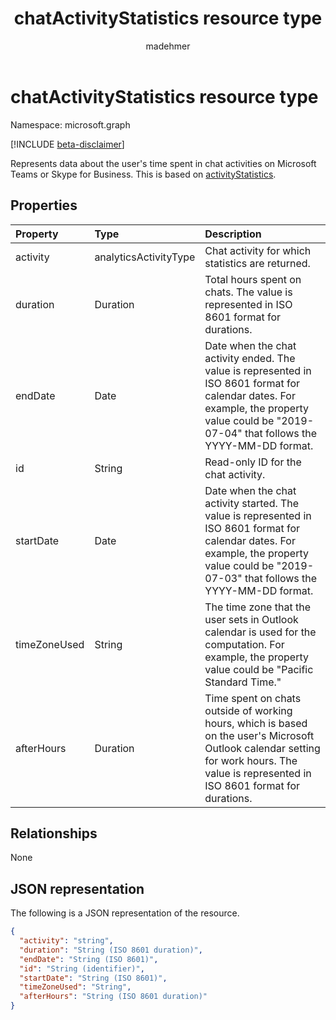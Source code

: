 ﻿---
title: "chatActivityStatistics resource type"
description: "Represents information about chat activities for users."
localization_priority: Normal
author: "madehmer"
ms.prod: "insights"
doc_type: "resourcePageType"
---

# chatActivityStatistics resource type

Namespace: microsoft.graph

[!INCLUDE [beta-disclaimer](../../includes/beta-disclaimer.md)]

Represents data about the user's time spent in chat activities on Microsoft Teams or Skype for Business. This is based on [activityStatistics](../resources/activitystatistics.md).

## Properties

| Property     | Type                  | Description                                                                                                                                                                                    |
| :----------- | :-------------------- | :--------------------------------------------------------------------------------------------------------------------------------------------------------------------------------------------- |
| activity     | analyticsActivityType | Chat activity for which statistics are returned.                                                                                                                                               |
| duration     | Duration              | Total hours spent on chats. The value is represented in ISO 8601 format for durations.                                                                                                         |
| endDate      | Date                  | Date when the chat activity ended. The value is represented in ISO 8601 format for calendar dates. For example, the property value could be "2019-07-04" that follows the YYYY-MM-DD format.   |
| id           | String                | Read-only ID for the chat activity.                                                                                                                                                            |
| startDate    | Date                  | Date when the chat activity started. The value is represented in ISO 8601 format for calendar dates. For example, the property value could be "2019-07-03" that follows the YYYY-MM-DD format. |
| timeZoneUsed | String                | The time zone that the user sets in Outlook calendar is used for the computation. For example, the property value could be "Pacific Standard Time."                                            |
| afterHours   | Duration              | Time spent on chats outside of working hours, which is based on the user's Microsoft Outlook calendar setting for work hours. The value is represented in ISO 8601 format for durations.       |

## Relationships

None

## JSON representation

The following is a JSON representation of the resource.

<!-- {
  "blockType": "resource",
  "baseType": "microsoft.graph.activityStatistics",
  "keyProperty": "id", 
  "optionalProperties": [

  ],
  "@odata.type": "microsoft.graph.chatActivityStatistics"
}-->

```json
{
  "activity": "string",
  "duration": "String (ISO 8601 duration)",
  "endDate": "String (ISO 8601)",
  "id": "String (identifier)",
  "startDate": "String (ISO 8601)",
  "timeZoneUsed": "String",
  "afterHours": "String (ISO 8601 duration)"
}

```

<!-- uuid: 16cd6b66-4b1a-43a1-adaf-3a886856ed98
2019-02-04 14:57:30 UTC -->

<!-- {
  "type": "#page.annotation",
  "description": "chatActivityStatistics resource",
  "keywords": "",
  "section": "documentation",
  "tocPath": ""
}-->
